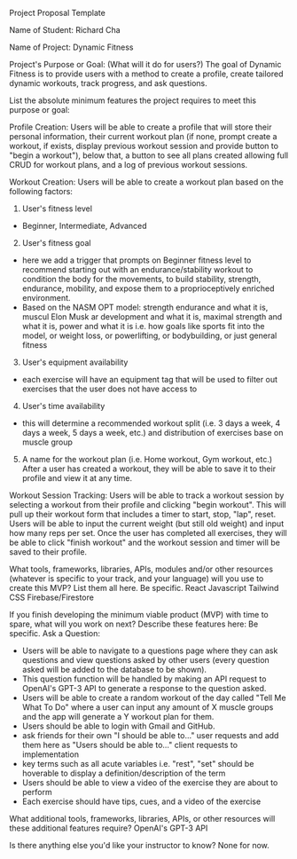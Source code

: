 Project Proposal Template

Name of Student:
Richard Cha


Name of Project:
Dynamic Fitness


Project's Purpose or Goal: (What will it do for users?)
The goal of Dynamic Fitness is to provide users with a method to create a profile, create tailored dynamic workouts, track progress, and ask questions. 


List the absolute minimum features the project requires to meet this purpose or goal:

Profile Creation:
Users will be able to create a profile that will store their personal information, their current workout plan (if none, prompt create a workout, if exists, display previous workout session and provide button to "begin a workout"), below that, a button to see all plans created allowing full CRUD for workout plans, and a log of previous workout sessions.

Workout Creation:
Users will be able to create a workout plan based on the following factors: 
1. User's fitness level 
- Beginner, Intermediate, Advanced
2. User's fitness goal
- here we add a trigger that prompts on Beginner fitness level to recommend starting out with an endurance/stability workout 
to condition the body for the movements, to build stability, strength, endurance, mobility, and expose them to a proprioceptively enriched environment.
- Based on the NASM OPT model: strength endurance and what it is, muscul
Elon Musk
ar development and what it is, maximal strength and what it is, power and what it is
i.e. how goals like sports fit into the model, or weight loss, or powerlifting, or bodybuilding, or just general fitness
3. User's equipment availability
- each exercise will have an equipment tag that will be used to filter out exercises that the user does not have access to
4. User's time availability
- this will determine a recommended workout split (i.e. 3 days a week, 4 days a week, 5 days a week, etc.) and distribution of exercises base on muscle group
5. A name for the workout plan (i.e. Home workout, Gym workout, etc.)
After a user has created a workout, they will be able to save it to their profile and view it at any time.

Workout Session Tracking:
Users will be able to track a workout session by selecting a workout from their profile and clicking "begin workout". This will pull up their workout form that includes a timer to start, stop, "lap", reset. Users will be able to input the current weight (but still old weight) and input how many reps per set. Once the user has completed all exercises, they will be able to click "finish workout" and the workout session and timer will be saved to their profile.


What tools, frameworks, libraries, APIs, modules and/or other resources (whatever is specific to your track, and your language) will you use to create this MVP? List them all here. Be specific.
React
Javascript
Tailwind CSS
Firebase/Firestore

If you finish developing the minimum viable product (MVP) with time to spare, what will you work on next? Describe these features here: Be specific.
Ask a Question:
- Users will be able to navigate to a questions page where they can ask questions and view questions asked by other users (every question asked will be added to the database to be shown).
- This question function will be handled by making an API request to OpenAI's GPT-3 API to generate a response to the question asked.
- Users will be able to create a random workout of the day called "Tell Me What To Do" where a user can input any amount of X muscle groups and the app will generate a Y workout plan for them.
- Users should be able to login with Gmail and GitHub.
- ask friends for their own "I should be able to..." user requests and add them here as "Users should be able to..." client requests to implementation
- key terms such as all acute variables i.e. "rest", "set" should be hoverable to display a definition/description of the term
- Users should be able to view a video of the exercise they are about to perform
- Each exercise should have tips, cues, and a video of the exercise 



What additional tools, frameworks, libraries, APIs, or other resources will these additional features require?
OpenAI's GPT-3 API

Is there anything else you'd like your instructor to know?
None for now.
